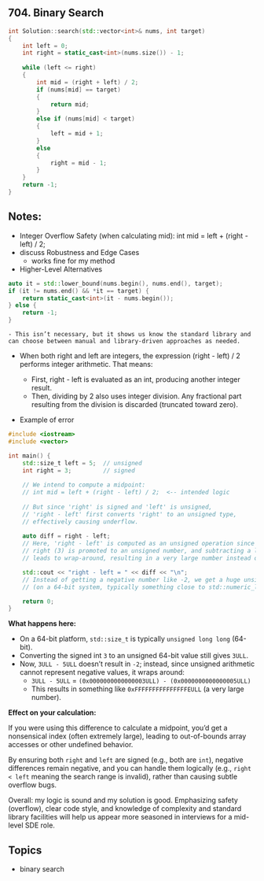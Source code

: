 ## 704. Binary Search

```cpp
int Solution::search(std::vector<int>& nums, int target)
{
    int left = 0;
    int right = static_cast<int>(nums.size()) - 1;
    
    while (left <= right)
    {
        int mid = (right + left) / 2;
        if (nums[mid] == target)
        {
            return mid;
        }
        else if (nums[mid] < target)
        {
            left = mid + 1;
        }
        else
        {
            right = mid - 1;
        }
    }
    return -1;
}
```

## Notes:
- Integer Overflow Safety (when calculating mid):
int mid = left + (right - left) / 2;
- discuss Robustness and Edge Cases
    - works fine for my method
- Higher-Level Alternatives
```cpp
auto it = std::lower_bound(nums.begin(), nums.end(), target);
if (it != nums.end() && *it == target) {
    return static_cast<int>(it - nums.begin());
} else {
    return -1;
}
```
    - This isn’t necessary, but it shows us know the standard library and can choose between manual and library-driven approaches as needed.
- When both right and left are integers, the expression (right - left) / 2 performs integer arithmetic. That means:
	- First, right - left is evaluated as an int, producing another integer result.
	- Then, dividing by 2 also uses integer division. Any fractional part resulting from the division is discarded (truncated toward zero).


- Example of error
```cpp
#include <iostream>
#include <vector>

int main() {
    std::size_t left = 5;  // unsigned
    int right = 3;         // signed
    
    // We intend to compute a midpoint:
    // int mid = left + (right - left) / 2;  <-- intended logic
    
    // But since 'right' is signed and 'left' is unsigned,
    // 'right - left' first converts 'right' to an unsigned type,
    // effectively causing underflow.
    
    auto diff = right - left; 
    // Here, 'right - left' is computed as an unsigned operation since left is size_t (unsigned).
    // right (3) is promoted to an unsigned number, and subtracting a larger unsigned (5)
    // leads to wrap-around, resulting in a very large number instead of a negative one.

    std::cout << "right - left = " << diff << "\n";
    // Instead of getting a negative number like -2, we get a huge unsigned value
    // (on a 64-bit system, typically something close to std::numeric_limits<std::size_t>::max()).

    return 0;
}
```

**What happens here:**

- On a 64-bit platform, `std::size_t` is typically `unsigned long long` (64-bit).
- Converting the signed int `3` to an unsigned 64-bit value still gives `3ULL`.
- Now, `3ULL - 5ULL` doesn’t result in `-2`; instead, since unsigned arithmetic cannot represent negative values, it wraps around:
  - `3ULL - 5ULL` = `(0x0000000000000003ULL) - (0x0000000000000005ULL)`
  - This results in something like `0xFFFFFFFFFFFFFFFEULL` (a very large number).

**Effect on your calculation:**

If you were using this difference to calculate a midpoint, you’d get a nonsensical index (often extremely large), leading to out-of-bounds array accesses or other undefined behavior.

By ensuring both `right` and `left` are signed (e.g., both are `int`), negative differences remain negative, and you can handle them logically (e.g., `right < left` meaning the search range is invalid), rather than causing subtle overflow bugs.


Overall: my logic is sound and my solution is good. Emphasizing safety (overflow), clear code style, and knowledge of complexity and standard library facilities will help us appear more seasoned in interviews for a mid-level SDE role.

##  Topics
- binary search